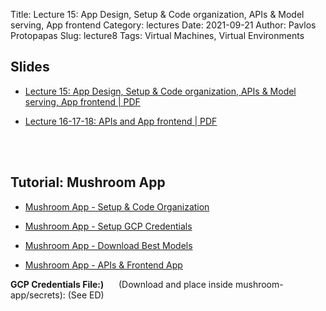 Title: Lecture 15: App Design, Setup & Code organization, APIs & Model serving, App frontend
Category: lectures
Date: 2021-09-21
Author: Pavlos Protopapas
Slug: lecture8
Tags: Virtual Machines, Virtual Environments

## Slides




- [Lecture 15: App Design, Setup & Code organization, APIs & Model serving, App frontend | PDF]({attach}presentation/lecture15.pdf) 

- [Lecture 16-17-18: APIs and App frontend | PDF]({attach}presentation/lecture16_17_18.pdf) 


<br/><br/>

## Tutorial: Mushroom App

- [Mushroom App - Setup & Code Organization](https://github.com/dlops-io/mushroom-app/tree/01-setup-first-3-containers)

- [Mushroom App - Setup GCP Credentials](https://github.com/dlops-io/mushroom-app/tree/02-setup-gcp-credentials)

- [Mushroom App - Download Best Models](https://github.com/dlops-io/mushroom-app/tree/03-download-models)

- [Mushroom App - APIs & Frontend App](https://github.com/dlops-io/mushroom-app/tree/05-apis-frontend)

**GCP Credentials File:)** 
&nbsp;&nbsp;&nbsp;&nbsp;  (Download and place inside mushroom-app/secrets):  (See ED)